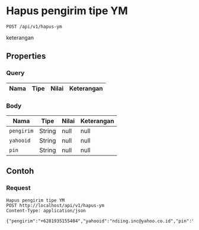 # Hapus pengirim tipe YM
```http
POST /api/v1/hapus-ym
```
keterangan
## Properties
### Query
Nama | Tipe | Nilai | Keterangan
--- | --- | --- | ---
### Body
Nama | Tipe | Nilai | Keterangan
--- | --- | --- | ---
<code>pengirim</code> | String | null | null
<code>yahooid</code> | String | null | null
<code>pin</code> | String | null | null
## Contoh
### Request
```http
Hapus pengirim tipe YM
POST http://localhost/api/v1/hapus-ym
Content-Type: application/json

{"pengirim":"+6281935155404","yahooid":"ndiing.inc@yahoo.co.id","pin":"1234"}
```
